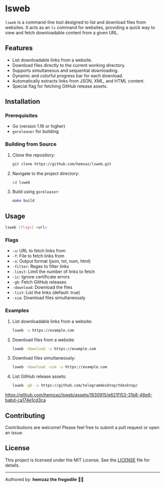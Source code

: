 # lsweb

`lsweb` is a command-line tool designed to list and download files from websites. It acts as an `ls` command for websites, providing a quick way to view and fetch downloadable content from a given URL.

## Features

- List downloadable links from a website.
- Download files directly to the current working directory.
- Supports simultaneous and sequential downloading.
- Dynamic and colorful progress bar for each download.
- Automatically extracts links from JSON, XML, and HTML content.
- Special flag for fetching GitHub release assets.

## Installation

### Prerequisites

- Go (version 1.16 or higher)
- `goreleaser` for building

### Building from Source

1. Clone the repository:
   ```bash
   git clone https://github.com/hemzaz/lsweb.git
   ```

2. Navigate to the project directory:
   ```bash
   cd lsweb
   ```

3. Build using `goreleaser`:
   ```bash
   make build
   ```

## Usage

```bash
lsweb [flags] <url>
```

### Flags

- `-u`: URL to fetch links from
- `-f`: File to fetch links from
- `-o`: Output format (json, txt, num, html)
- `-filter`: Regex to filter links
- `-limit`: Limit the number of links to fetch
- `-ic`: Ignore certificate errors
- `-gh`: Fetch GitHub releases
- `-download`: Download the files
- `-list`: List the links (default: true)
- `-sim`: Download files simultaneously

### Examples

1. List downloadable links from a website:
   ```bash
   lsweb -u https://example.com
   ```

2. Download files from a website:
   ```bash
   lsweb -download -u https://example.com
   ```

3. Download files simultaneously:
   ```bash
   lsweb -download -sim -u https://example.com
   ```

4. List GitHub release assets:
   ```bash
   lsweb -gh -u https://github.com/telegramdesktop/tdesktop/
   ```

https://github.com/hemzaz/lsweb/assets/1830915/e621f153-31b8-48e9-babd-ca174e1cd3ca


## Contributing

Contributions are welcome! Please feel free to submit a pull request or open an issue.

## License

This project is licensed under the MIT License. See the [LICENSE](LICENSE) file for details.

---
Authored by: **hemzaz the frogodile** 🐸🐊
